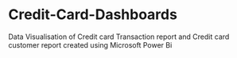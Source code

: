 # Credit-Card-Dashboards
Data Visualisation of Credit card Transaction report and Credit card customer report created using Microsoft Power Bi
